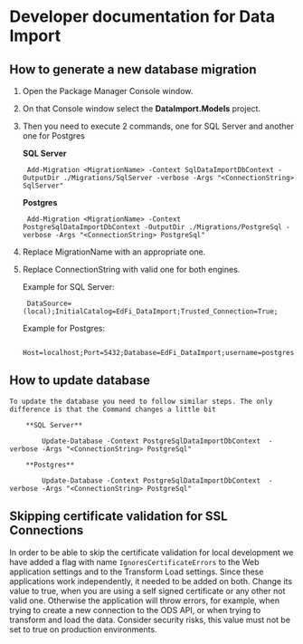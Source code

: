 # Developer documentation for Data Import

## How to generate a new database migration

1. Open the Package Manager Console window.
2. On that Console window select the **DataImport.Models** project.
3. Then you need to execute 2 commands, one for SQL Server and another one for Postgres

   **SQL Server**

        Add-Migration <MigrationName> -Context SqlDataImportDbContext -OutputDir ./Migrations/SqlServer -verbose -Args "<ConnectionString> SqlServer"

   **Postgres**

        Add-Migration <MigrationName> -Context PostgreSqlDataImportDbContext -OutputDir ./Migrations/PostgreSql -verbose -Args "<ConnectionString> PostgreSql"

4. Replace MigrationName with an appropriate one.
5. Replace ConnectionString with valid one for both engines.

   Example for SQL Server:

        DataSource=(local);InitialCatalog=EdFi_DataImport;Trusted_Connection=True;

   Example for Postgres:

        Host=localhost;Port=5432;Database=EdFi_DataImport;username=postgres;Password=password;

## How to update database

    To update the database you need to follow similar steps. The only difference is that the Command changes a little bit

        **SQL Server**

            Update-Database -Context PostgreSqlDataImportDbContext  -verbose -Args "<ConnectionString> PostgreSql"

        **Postgres**

            Update-Database -Context PostgreSqlDataImportDbContext  -verbose -Args "<ConnectionString> PostgreSql"

## Skipping certificate validation for SSL Connections

In order to be able to skip the certificate validation for local development we have added a flag with name `IgnoresCertificateErrors` to the Web application settings and to the Transform Load settings. Since these applications work independently, it needed to be added on both.
Change its value to true, when you are using a self signed certificate or any other not valid one. Otherwise the application will throw errors, for example, when trying to create a new connection to the ODS API, or when trying to transform and load the data.
Consider security risks, this value must not be set to true on production environments.
